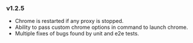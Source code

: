 ### v1.2.5

- Chrome is restarted if any proxy is stopped.
- Ability to pass custom chrome options in command to launch chrome.
- Multiple fixes of bugs found by unit and e2e tests.
